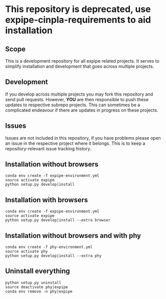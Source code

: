 # This repository is deprecated, use expipe-cinpla-requirements to aid installation

## Scope
This is a development repository for all expipe related projects. It serves to simplify installation and development that goes across multiple projects.

## Development
If you develop across multiple projects you may fork this repository and send pull requests. However, **YOU** are then responsible to push these updates to respective subrepo projects. This can sometimes be a complicated endeavour if there are updates in progress on these projects.

## Issues
Issues are not included in this repository, if you have problems please open an issue in the respective project where it belongs. This is to keep a repository-relevant issue tracking history.

## Installation without browsers
```
conda env create -f expipe-environment.yml
source activate expipe
python setup.py develop|install
```
## Installation with browsers
```
conda env create -f expipe-environment.yml
source activate expipe
python setup.py develop|install --extra browser
```
## Installation without browsers and with phy
```
conda env create -f phy-environment.yml
source activate phy
python setup.py develop|install --extra phy
```
## Uninstall everything
```
python setup.py uninstall
source deactivate phy|expipe
conda env remove -n phy|expipe
```
